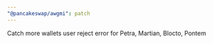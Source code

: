 ```yaml
---
"@pancakeswap/awgmi": patch
---
```


Catch more wallets user reject error for Petra, Martian, Blocto, Pontem

